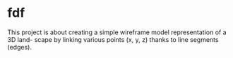 # fdf
This project is about creating a simple wireframe model representation of a 3D land- scape by linking various points (x, y, z) thanks to line segments (edges).
